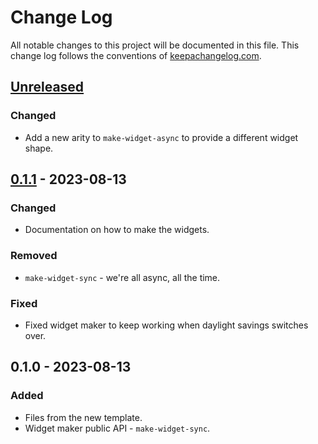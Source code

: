 # Change Log
All notable changes to this project will be documented in this file. This change log follows the conventions of [keepachangelog.com](http://keepachangelog.com/).

## [Unreleased]
### Changed
- Add a new arity to `make-widget-async` to provide a different widget shape.

## [0.1.1] - 2023-08-13
### Changed
- Documentation on how to make the widgets.

### Removed
- `make-widget-sync` - we're all async, all the time.

### Fixed
- Fixed widget maker to keep working when daylight savings switches over.

## 0.1.0 - 2023-08-13
### Added
- Files from the new template.
- Widget maker public API - `make-widget-sync`.

[Unreleased]: https://sourcehost.site/your-name/bls/compare/0.1.1...HEAD
[0.1.1]: https://sourcehost.site/your-name/bls/compare/0.1.0...0.1.1

